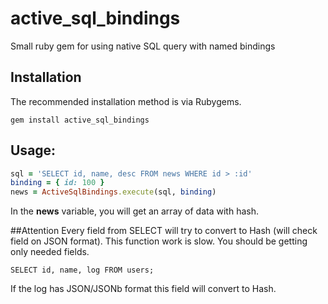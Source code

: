 # active_sql_bindings
Small ruby gem for using native SQL query with named bindings

## Installation

The recommended installation method is via Rubygems.
```
gem install active_sql_bindings
```

## Usage:
```ruby
sql = 'SELECT id, name, desc FROM news WHERE id > :id'
binding = { id: 100 }
news = ActiveSqlBindings.execute(sql, binding)
```

In the **news** variable, you will get an array of data with hash.

##Attention
Every field from SELECT will try to convert to Hash (will check field on JSON format). 
This function work is slow. You should be getting only needed fields.
```
SELECT id, name, log FROM users; 
```
If the log has JSON/JSONb format this field will convert to Hash.